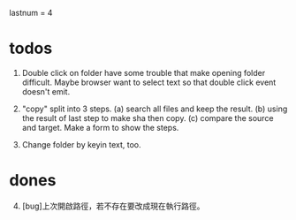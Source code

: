 lastnum = 4

# todos

1. Double click on folder have some trouble that make opening folder difficult. Maybe browser want to select text so that double click event doesn't emit.

2. "copy" split into 3 steps. (a) search all files and keep the result. (b) using the result of last step to make sha then copy. (c) compare the source and target. Make a form to show the steps.

3. Change folder by keyin text, too.

# dones

4. [bug]上次開啟路徑，若不存在要改成現在執行路徑。
